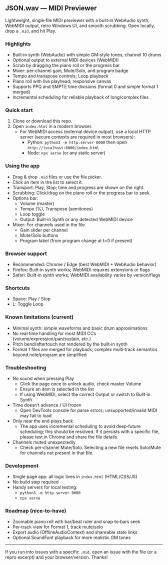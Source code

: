## JSON.wav — MIDI Previewer

Lightweight, single‑file MIDI previewer with a built‑in WebAudio synth, WebMIDI output, retro Windows UI, and smooth scrubbing. Open locally, drop a `.mid`, and hit Play.

### Highlights
- Built‑in synth (WebAudio) with simple GM‑style tones; channel 10 drums
- Optional output to external MIDI devices (WebMIDI)
- Scrub by dragging the piano roll or the progress bar
- Mixer: per‑channel gain, Mute/Solo, and program badge
- Tempo and transpose controls; Loop playback
- Piano roll with live playhead; responsive canvas
- Supports PPQ and SMPTE time divisions (format 0 and simple format 1 merged)
- Incremental scheduling for reliable playback of long/complex files

### Quick start
1. Clone or download this repo.
2. Open `index.html` in a modern browser.
   - For WebMIDI access (external device output), use a local HTTP server (secure contexts are required in most browsers):
     - Python: `python3 -m http.server 8000` then open `http://localhost:8000/index.html`
     - Node: `npx serve` (or any static server)

### Using the app
- Drag & drop `.mid` files or use the file picker.
- Click an item in the list to select it.
- Transport: Play, Stop; time and progress are shown on the right.
- Scrubbing: Click/drag on the piano roll or the progress bar to seek.
- Options bar:
  - Volume (master)
  - Tempo (%), Transpose (semitones)
  - Loop toggle
  - Output: Built‑in Synth or any detected WebMIDI device
- Mixer: For channels used in the file
  - Gain slider per channel
  - Mute/Solo buttons
  - Program label (from program change at t=0 if present)

### Browser support
- Recommended: Chrome / Edge (best WebMIDI + WebAudio behavior)
- Firefox: Built‑in synth works; WebMIDI requires extensions or flags
- Safari: Built‑in synth works; WebMIDI availability varies by version/flags

### Shortcuts
- Space: Play / Stop
- L: Toggle Loop

### Known limitations (current)
- Minimal synth: simple waveforms and basic drum approximations
- No real‑time handling for most MIDI CCs (volume/expression/pan/sustain, etc.)
- Pitch bend/aftertouch not rendered by the built‑in synth
- Format 1 files are merged for playback; complex multi‑track semantics beyond note/program are simplified

### Troubleshooting
- No sound when pressing Play
  - Click the page once to unlock audio, check master Volume
  - Ensure an item is selected in the list
  - If using WebMIDI, select the correct Output or switch to Built‑in Synth
- Time doesn’t advance / UI frozen
  - Open DevTools console for parse errors; unsupported/invalid MIDI may fail to load
- Only near the end plays back
  - The app uses incremental scheduling to avoid deep‑future scheduling; this should be resolved. If it persists with a specific file, please test in Chrome and share the file details.
- Channels muted unexpectedly
  - Check per‑channel Mute/Solo. Selecting a new file resets Solo/Mute for channels not present in that file.

### Development
- Single page app: all logic lives in `index.html` (HTML/CSS/JS)
- No build step required
- Handy servers for local testing:
  - `python3 -m http.server 8000`
  - `npx serve`

### Roadmap (nice‑to‑have)
- Zoomable piano roll with bar/beat ruler and snap‑to‑bars seek
- Per‑track view for Format 1, track mute/solo
- Export audio (OfflineAudioContext) and shareable state links
- Optional SoundFont playback for more realistic GM tones

---
If you run into issues with a specific `.mid`, open an issue with the file (or a repro excerpt) and your browser/version. Thanks!


